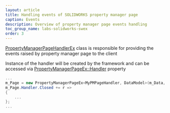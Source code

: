 ```yaml
---
layout: article
title: Handling events of SOLIDWORKS property manager page
caption: Events
description: Overview of property manager page events handling
toc_group_name: labs-solidworks-swex
order: 3
---
```

[PropertyManagerPageHandlerEx](https://docs.codestack.net/swex/pmpage/html/T_CodeStack_SwEx_PMPage_PropertyManagerPageHandlerEx.htm) class is responsible for providing the events raised by property manager page to the client

Instance of the handler will be created by the framework and can be accessed via [PropertyManagerPageEx::Handler](https://docs.codestack.net/swex/pmpage/html/P_CodeStack_SwEx_PMPage_PropertyManagerPageEx_2_Handler.htm) property

~~~ cs
...
m_Page = new PropertyManagerPageEx<MyPMPageHandler, DataModel>(m_Data, m_App);
m_Page.Handler.Closed += r =>
{
    ...
};
...
~~~
